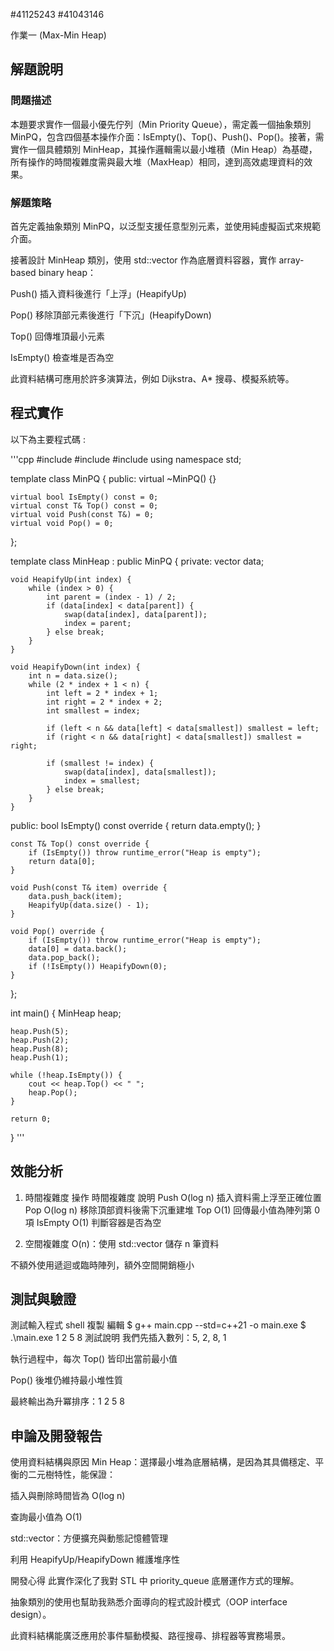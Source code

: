 #41125243
#41043146

作業一 (Max-Min Heap)

## 解題說明
### 問題描述
本題要求實作一個最小優先佇列（Min Priority Queue），需定義一個抽象類別 MinPQ，包含四個基本操作介面：IsEmpty()、Top()、Push()、Pop()。接著，需實作一個具體類別 MinHeap，其操作邏輯需以最小堆積（Min Heap）為基礎，所有操作的時間複雜度需與最大堆（MaxHeap）相同，達到高效處理資料的效果。

### 解題策略
首先定義抽象類別 MinPQ，以泛型支援任意型別元素，並使用純虛擬函式來規範介面。

接著設計 MinHeap 類別，使用 std::vector<T> 作為底層資料容器，實作 array-based binary heap：

Push() 插入資料後進行「上浮」(HeapifyUp)

Pop() 移除頂部元素後進行「下沉」(HeapifyDown)

Top() 回傳堆頂最小元素

IsEmpty() 檢查堆是否為空

此資料結構可應用於許多演算法，例如 Dijkstra、A* 搜尋、模擬系統等。

## 程式實作

以下為主要程式碼 :

'''cpp
#include <iostream>
#include <vector>
#include <stdexcept>
using namespace std;

template <class T>
class MinPQ {
public:
    virtual ~MinPQ() {}

    virtual bool IsEmpty() const = 0;
    virtual const T& Top() const = 0;
    virtual void Push(const T&) = 0;
    virtual void Pop() = 0;
};

template <class T>
class MinHeap : public MinPQ<T> {
private:
    vector<T> data;

    void HeapifyUp(int index) {
        while (index > 0) {
            int parent = (index - 1) / 2;
            if (data[index] < data[parent]) {
                swap(data[index], data[parent]);
                index = parent;
            } else break;
        }
    }

    void HeapifyDown(int index) {
        int n = data.size();
        while (2 * index + 1 < n) {
            int left = 2 * index + 1;
            int right = 2 * index + 2;
            int smallest = index;

            if (left < n && data[left] < data[smallest]) smallest = left;
            if (right < n && data[right] < data[smallest]) smallest = right;

            if (smallest != index) {
                swap(data[index], data[smallest]);
                index = smallest;
            } else break;
        }
    }

public:
    bool IsEmpty() const override {
        return data.empty();
    }

    const T& Top() const override {
        if (IsEmpty()) throw runtime_error("Heap is empty");
        return data[0];
    }

    void Push(const T& item) override {
        data.push_back(item);
        HeapifyUp(data.size() - 1);
    }

    void Pop() override {
        if (IsEmpty()) throw runtime_error("Heap is empty");
        data[0] = data.back();
        data.pop_back();
        if (!IsEmpty()) HeapifyDown(0);
    }
};

int main() {
    MinHeap<int> heap;

    heap.Push(5);
    heap.Push(2);
    heap.Push(8);
    heap.Push(1);

    while (!heap.IsEmpty()) {
        cout << heap.Top() << " ";
        heap.Pop();
    }

    return 0;
}
'''

## 效能分析
1. 時間複雜度
操作	時間複雜度	說明
Push	O(log n)	插入資料需上浮至正確位置
Pop	O(log n)	移除頂部資料後需下沉重建堆
Top	O(1)	回傳最小值為陣列第 0 項
IsEmpty	O(1)	判斷容器是否為空

2. 空間複雜度
O(n)：使用 std::vector<T> 儲存 n 筆資料

不額外使用遞迴或臨時陣列，額外空間開銷極小

## 測試與驗證
測試輸入程式
shell
複製
編輯
$ g++ main.cpp --std=c++21 -o main.exe
$ .\main.exe
1 2 5 8
測試說明
我們先插入數列：5, 2, 8, 1

執行過程中，每次 Top() 皆印出當前最小值

Pop() 後堆仍維持最小堆性質

最終輸出為升冪排序：1 2 5 8

## 申論及開發報告
使用資料結構與原因
Min Heap：選擇最小堆為底層結構，是因為其具備穩定、平衡的二元樹特性，能保證：

插入與刪除時間皆為 O(log n)

查詢最小值為 O(1)

std::vector：方便擴充與動態記憶體管理

利用 HeapifyUp/HeapifyDown 維護堆序性

開發心得
此實作深化了我對 STL 中 priority_queue 底層運作方式的理解。

抽象類別的使用也幫助我熟悉介面導向的程式設計模式（OOP interface design）。

此資料結構能廣泛應用於事件驅動模擬、路徑搜尋、排程器等實務場景。
